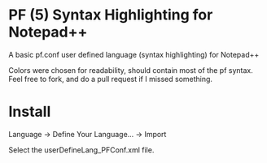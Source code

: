 PF (5) Syntax Highlighting for Notepad++
=============

A basic pf.conf user defined language (syntax highlighting) for Notepad++

Colors were chosen for readability, should contain most of the pf syntax.
Feel free to fork, and do a pull request if I missed something.

Install
=============
Language -> Define Your Language... -> Import

Select the userDefineLang_PFConf.xml file.

